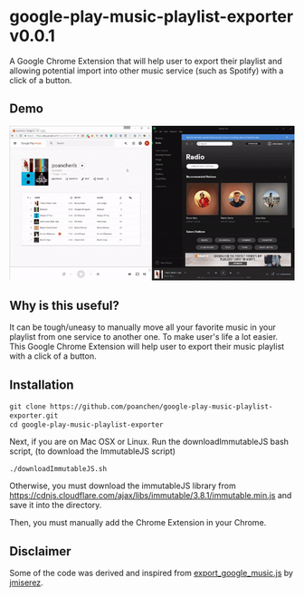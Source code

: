 # google-play-music-playlist-exporter v0.0.1

A Google Chrome Extension that will help user to export their playlist and allowing potential import into other music service (such as Spotify) with a click of a button.

## Demo
![Loading the first image](demo.gif)

## Why is this useful?

It can be tough/uneasy to manually move all your favorite music in your playlist from one service to another one. To make user's life a lot easier. This Google Chrome Extension will help user to export their music playlist with a click of a button.

## Installation

```
git clone https://github.com/poanchen/google-play-music-playlist-exporter.git
cd google-play-music-playlist-exporter
```

Next, if you are on Mac OSX or Linux. Run the downloadImmutableJS bash script, (to download the ImmutableJS script)
```
./downloadImmutableJS.sh
```

Otherwise, you must download the immutableJS library from https://cdnjs.cloudflare.com/ajax/libs/immutable/3.8.1/immutable.min.js and save it into the directory.

Then, you must manually add the Chrome Extension in your Chrome.

## Disclaimer
Some of the code was derived and inspired from [export_google_music.js](https://gist.github.com/jmiserez/c9a9a0f41e867e5ebb75) by [jmiserez](https://github.com/jmiserez).
